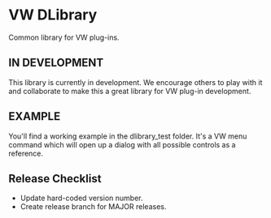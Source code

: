 VW DLibrary
========================================================================================================================

Common library for VW plug-ins.

## IN DEVELOPMENT ######################################################################################################

This library is currently in development. We encourage others to play with it and collaborate to make this a great 
library for VW plug-in development.

## EXAMPLE #############################################################################################################

You'll find a working example in the dlibrary_test folder. It's a VW menu command which will open up a dialog with all 
possible controls as a reference.

## Release Checklist ###################################################################################################

* Update hard-coded version number.
* Create release branch for MAJOR releases.
